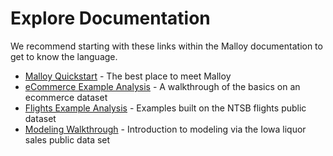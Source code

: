 # Explore Documentation

We recommend starting with these links within the Malloy documentation to get to know the language.

- [Malloy Quickstart](https://docs.malloydata.dev/documentation/user_guides/basic.html) - The best place to meet Malloy
- [eCommerce Example Analysis](https://docs.malloydata.dev/documentation/examples/ecommerce.html) - A walkthrough of the basics on an ecommerce dataset
- [Flights Example Analysis](https://docs.malloydata.dev/documentation/examples/faa/bigquery.html) - Examples built on the NTSB flights public dataset
- [Modeling Walkthrough](https://docs.malloydata.dev/documentation/examples/iowa/iowa.html) - Introduction to modeling via the Iowa liquor sales public data set
